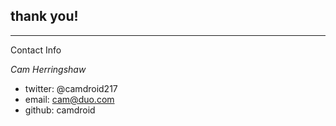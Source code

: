 ##  thank you!
---
Contact Info

*Cam Herringshaw*

- twitter: @camdroid217
- email: cam@duo.com
- github: camdroid
